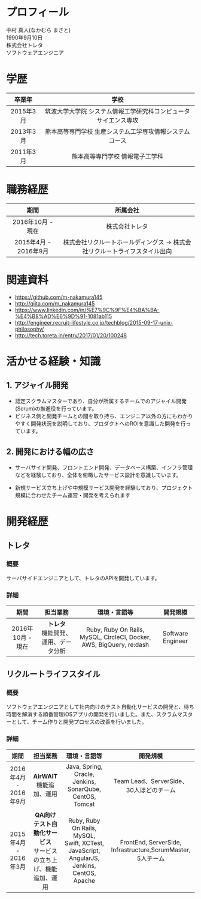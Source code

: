 
# プロフィール
中村 真人(なかむら まさと) <br>
1990年9月10日 <br>
株式会社トレタ <br>
ソフトウェアエンジニア

# 学歴

|卒業年|学校|
|:-:|:-:|
|2015年3月|筑波大学大学院 システム情報工学研究科コンピュータサイエンス専攻|
|2013年3月|熊本高等専門学校 生産システム工学専攻情報システムコース|
|2011年3月|熊本高等専門学校 情報電子工学科|

# 職務経歴

|期間|所属会社|
|:-:|:-:|
|2016年10月 - 現在|株式会社トレタ|
|2015年4月 - 2016年9月|株式会社リクルートホールディングス -> 株式会社リクルートライフスタイル出向|

# 関連資料

* https://github.com/m-nakamura145
* http://qiita.com/m_nakamura145
* https://www.linkedin.com/in/%E7%9C%9F%E4%BA%BA-%E4%B8%AD%E6%9D%91-1081ab115
* http://engineer.recruit-lifestyle.co.jp/techblog/2015-09-17-unix-philosophy/
* http://tech.toreta.in/entry/2017/01/20/100248

# 活かせる経験・知識

## 1. アジャイル開発
* 認定スクラムマスターであり、自分が所属するチームでのアジャイル開発(Scrum)の推進役を行っています。
* ビジネス側と開発チームとの間を取り持ち、エンジニア以外の方にもわかりやすく開発状況を説明しており、プロダクトへのROIを意識した開発を行っています。

## 2. 開発における幅の広さ
* サーバサイド開発、フロントエンド開発、データベース構築、インフラ管理などを経験しており、全体を俯瞰したサービス設計を意識しています。

* 新規サービス立ち上げや中規模サービス開発を経験しており、プロジェクト規模に合わせたチーム運営・開発を考えられます

# 開発経歴

## トレタ

### 概要
サーバサイドエンジニアとして、トレタのAPIを開発しています。

### 詳細

|期間|担当業務|環境・言語等|開発規模|
|:-:|:-:|:-:|:-:|
|2016年10月 - 現在|__トレタ__ <br> 機能開発、運用、データ分析|Ruby, Ruby On Rails, MySQL, CircleCI, Docker, AWS, BigQuery, re:dash |Software Engineer|

## リクルートライフスタイル

### 概要

ソフトウェアエンジニアとして社内向けのテスト自動化サービスの開発と、待ち時間を解消する順番管理iOSアプリの開発を行いました。また、スクラムマスターとして、チーム作りと開発プロセスの改善を行いました。

### 詳細

|期間|担当業務|環境・言語等|開発規模|
|:-:|:-:|:-:|:-:|
|2016年4月 - 2016年9月|__AirWAIT__ <br> 機能追加、運用|Java, Spring, Oracle, Jenkins, SonarQube, CentOS, Tomcat |Team Lead、ServerSide、30人ほどのチーム|
|2015年4月 - 2016年3月|__QA向けテスト自動化サービス__ <br> サービスの立ち上げ、機能追加、運用|Ruby, Ruby On Rails, MySQL, Swift, XCTest, JavaScript, AngularJS, Jenkins, CentOS, Apache|FrontEnd, ServerSide, Infrastructure,ScrumMaster, 5人チーム|
